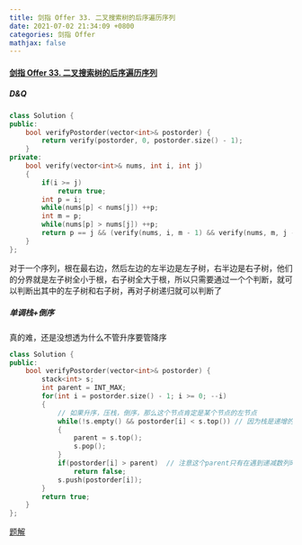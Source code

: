 ```yaml
---
title: 剑指 Offer 33. 二叉搜索树的后序遍历序列
date: 2021-07-02 21:34:09 +0800
categories: 剑指 Offer
mathjax: false
---
```

#### [剑指 Offer 33. 二叉搜索树的后序遍历序列](https://leetcode-cn.com/problems/er-cha-sou-suo-shu-de-hou-xu-bian-li-xu-lie-lcof/)

##### D&Q
```c++
class Solution {
public:
    bool verifyPostorder(vector<int>& postorder) {
        return verify(postorder, 0, postorder.size() - 1);
    }
private:
    bool verify(vector<int>& nums, int i, int j)
    {
        if(i >= j)
            return true;
        int p = i;
        while(nums[p] < nums[j]) ++p;
        int m = p;
        while(nums[p] > nums[j]) ++p;
        return p == j && (verify(nums, i, m - 1) && verify(nums, m, j - 1));
    }
};
```

对于一个序列，根在最右边，然后左边的左半边是左子树，右半边是右子树，他们的分界就是左子树全小于根，右子树全大于根，所以只需要通过一个个判断，就可以判断出其中的左子树和右子树，再对子树递归就可以判断了

##### 单调栈+倒序

真的难，还是没想透为什么不管升序要管降序

```c++
class Solution {
public:
    bool verifyPostorder(vector<int>& postorder) {
        stack<int> s;
        int parent = INT_MAX;
        for(int i = postorder.size() - 1; i >= 0; --i)
        {
            // 如果升序，压栈，倒序，那么这个节点肯定是某个节点的左节点
            while(!s.empty() && postorder[i] < s.top()) // 因为栈是递增的，所以找到一个刚刚好大于他本身的节点就是他的父亲节点。
            {
                parent = s.top();
                s.pop();
            }
            if(postorder[i] > parent)  // 注意这个parent只有在遇到递减数列时候才会赋值，那么有几种情况。1、parent是某个左子节点的父亲，那么他必定大于节点 2、往回走，栈逐渐压入，那么parent成为当前节点所在树的某个祖先节点，并且由后序遍历的顺序，这个树肯定在parent的左边。
                return false;
            s.push(postorder[i]);
        }
        return true;
    }
};
```

[题解](https://leetcode-cn.com/problems/er-cha-sou-suo-shu-de-hou-xu-bian-li-xu-lie-lcof/solution/di-gui-he-zhan-liang-chong-fang-shi-jie-jue-zui-ha/)

